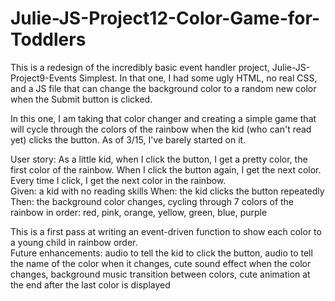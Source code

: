 # Julie-JS-Project12-Color-Game-for-Toddlers

This is a redesign of the incredibly basic event handler project, Julie-JS-Project9-Events Simplest.  In that one, I had some ugly HTML, no real CSS, and a JS file that can change the background color to a random new color when the Submit button is clicked.  

In this one, I am taking that color changer and creating a simple game that will cycle through the colors of the rainbow when the kid (who can't read yet) clicks the button.  As of 3/15, I've barely started on it.  

User story:
As a little kid, when I click the button, I get a pretty color, the first color of the rainbow.  When I click the button again, I get the next color.  Every time I click, I get the next color in the rainbow.  
Given: a kid with no reading skills
When: the kid clicks the button repeatedly
Then: the background color changes, cycling through 7 colors of the rainbow in order: red, pink, orange, yellow, green, blue, purple

This is a first pass at writing an event-driven function to show each color to a young child in rainbow order.  
Future enhancements: 
audio to tell the kid to click the button, 
audio to tell the name of the color when it changes,
cute sound effect when the color changes, 
background music
transition between colors, 
cute animation at the end after the last color is displayed
